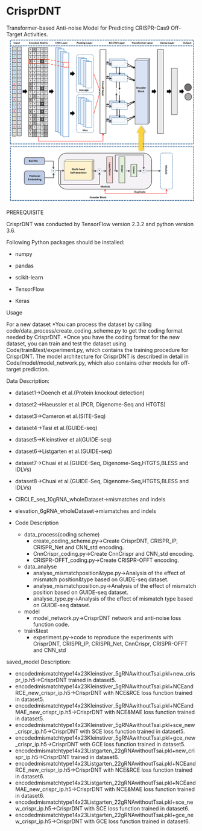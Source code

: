 # CrisprDNT
Transformer-based Anti-noise Model for Predicting CRISPR-Cas9 Off-Target Activities.
![image](https://github.com/gzrgzx/CrisprDNT/blob/main/model.png)

PREREQUISITE

CrisprDNT was conducted by TensorFlow version 2.3.2 and python version 3.6.

Following Python packages should be installed:

* numpy
- pandas
* scikit-learn
- TensorFlow
* Keras

Usage

For a new dataset
*You can process the dataset by calling code/data_process/create_coding_scheme.py to get the coding format needed by CrisprDNT.
*Once you have the coding format for the new dataset, you can train and test the dataset using Code/train&test/experiment.py, which contains the training procedure for CrisprDNT. The model architecture for CrisprDNT is described in detail in Code/model/model_network.py, which also contains other models for off-target prediction.

Data Description:

* dataset1->Doench et al.(Protein knockout detection)
* dataset2->Haeussler et al.(PCR, Digenome-Seq and HTGTS)
* dataset3->Cameron et al.(SITE-Seq)
* dataset4->Tasi et al.(GUIDE-seq)
* dataset5->Kleinstiver et al(GUIDE-seq)
* dataset6->Listgarten et al.(GUIDE-seq)
* dataset7->Chuai et al.(GUIDE-Seq, Digenome-Seq,HTGTS,BLESS and IDLVs)
* dataset8->Chuai et al.(GUIDE-Seq, Digenome-Seq,HTGTS,BLESS and IDLVs)
* CIRCLE_seq_10gRNA_wholeDataset->mismatches and indels
* elevation_6gRNA_wholeDataset->miamatches and indels

* Code Description
    * data_process(coding scheme)
        * create_coding_scheme.py->Create CrisprDNT, CRISPR_IP, CRISPR_Net and CNN_std encoding.
        * CnnCrispr_coding.py->Create CnnCrispr and CNN_std encoding.
        * CRISPR-OFFT_coding.py->Create CRISPR-OFFT encoding.
    * data_analyse
        * analyse_mismatchposition&type.py->Analysis of the effect of mismatch position&type based on GUIDE-seq dataset.
        * analyse_mismatchposition.py->Analysis of the effect of mismatch position based on GUIDE-seq dataset.
        * analyse_type.py->Analysis of the effect of mismatch type based on GUIDE-seq dataset.
    * model
        * model_network.py->CrisprDNT network and anti-noise loss function code.
    * train&test
        * experiment.py->code to reproduce the experiments with CrisprDNT, CRISPR_IP, CRISPR_Net, CnnCrispr, CRISPR-OFFT and CNN_std

saved_model Description:
* encodedmismatchtype14x23Kleinstiver_5gRNAwithoutTsai.pkl+new_crispr_ip.h5->CrisprDNT trained in dataset5.
* encodedmismatchtype14x23Kleinstiver_5gRNAwithoutTsai.pkl+NCEandRCE_new_crispr_ip.h5->CrisprDNT with NCE&RCE loss function trained in dataset5.
* encodedmismatchtype14x23Kleinstiver_5gRNAwithoutTsai.pkl+NCEandMAE_new_crispr_ip.h5->CrisprDNT with NCE&MAE loss function trained in dataset5.
* encodedmismatchtype14x23Kleinstiver_5gRNAwithoutTsai.pkl+sce_new_crispr_ip.h5->CrisprDNT with SCE loss function trained in dataset5.
* encodedmismatchtype14x23Kleinstiver_5gRNAwithoutTsai.pkl+gce_new_crispr_ip.h5->CrisprDNT with GCE loss function trained in dataset5.
* encodedmismatchtype14x23Listgarten_22gRNAwithoutTsai.pkl+new_crispr_ip.h5->CrisprDNT trained in dataset6.
* encodedmismatchtype14x23Listgarten_22gRNAwithoutTsai.pkl+NCEandRCE_new_crispr_ip.h5->CrisprDNT with NCE&RCE loss function trained in dataset6.
* encodedmismatchtype14x23Listgarten_22gRNAwithoutTsai.pkl+NCEandMAE_new_crispr_ip.h5->CrisprDNT with NCE&MAE loss function trained in dataset6.
* encodedmismatchtype14x23Listgarten_22gRNAwithoutTsai.pkl+sce_new_crispr_ip.h5->CrisprDNT with SCE loss function trained in dataset6.
* encodedmismatchtype14x23Listgarten_22gRNAwithoutTsai.pkl+gce_new_crispr_ip.h5->CrisprDNT with GCE loss function trained in dataset6.
